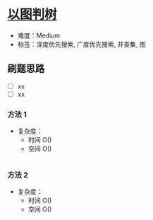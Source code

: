 # [以图判树](https://leetcode-cn.com/problems/graph-valid-tree/)

- 难度：Medium
- 标签：深度优先搜索, 广度优先搜索, 并查集, 图

## 刷题思路

- [ ] xx
- [ ] xx

### 方法 1

- 复杂度：
    - 时间 O()
    - 空间 O()

``` js

```

### 方法 2

- 复杂度：
    - 时间 O()
    - 空间 O()

``` js

```
